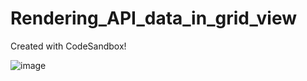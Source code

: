 # Rendering_API_data_in_grid_view
Created with CodeSandbox!

![image](https://user-images.githubusercontent.com/49250170/117469897-d5eb4e80-af73-11eb-9a63-abe08ffdca12.png)

